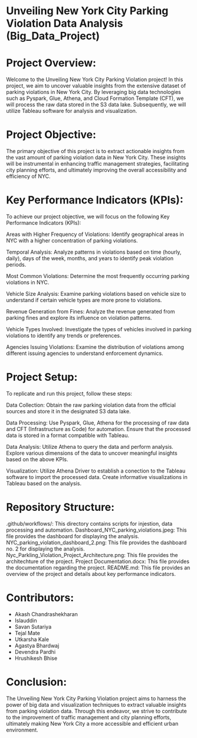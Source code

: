 # Unveiling New York City Parking Violation Data Analysis (Big_Data_Project)
# Project Overview:
Welcome to the Unveiling New York City Parking Violation project! In this project, we aim to uncover valuable 
insights from the extensive dataset of parking violations in New York City. By leveraging big data technologies 
such as Pyspark, Glue, Athena, and Cloud Formation Template (CFT), we will process the raw data stored in the S3 data lake. 
Subsequently, we will utilize Tableau software for analysis and visualization.

# Project Objective:
The primary objective of this project is to extract actionable insights from the vast amount of parking violation data 
in New York City. These insights will be instrumental in enhancing traffic management strategies, facilitating city 
planning efforts, and ultimately improving the overall accessibility and efficiency of NYC.

# Key Performance Indicators (KPIs):
To achieve our project objective, we will focus on the following Key Performance Indicators (KPIs):

Areas with Higher Frequency of Violations: Identify geographical areas in NYC with a higher concentration of 
parking violations.

Temporal Analysis: Analyze patterns in violations based on time (hourly, daily), days of the week, months, and years 
to identify peak violation periods.

Most Common Violations: Determine the most frequently occurring parking violations in NYC.

Vehicle Size Analysis: Examine parking violations based on vehicle size to understand if certain vehicle types are
more prone to violations.

Revenue Generation from Fines: Analyze the revenue generated from parking fines and explore its influence on 
violation patterns.

Vehicle Types Involved: Investigate the types of vehicles involved in parking violations to identify any trends or 
preferences.

Agencies Issuing Violations: Examine the distribution of violations among different issuing agencies to understand
enforcement dynamics.

# Project Setup:
To replicate and run this project, follow these steps:

Data Collection: Obtain the raw parking violation data from the official sources and store it in the designated S3 data lake.

Data Processing: Use Pyspark, Glue, Athena for the processing of raw data and CFT (Infrastructure as Code) for automation. 
                 Ensure that the processed data is stored in a format compatible with Tableau.

Data Analysis: Utilize Athena to query the data and perform analysis. 
               Explore various dimensions of the data to uncover meaningful insights based on the above KPIs.

Visualization: Utilize Athena Driver to establish a conection to the Tableau software to import the processed data.
                Create informative visualizations in Tableau based on the analysis.

# Repository Structure:
.github/workflows/: This directory contains scripts for injestion, data processing and automation.
Dashboard_NYC_parking_violations.jpeg: This file provides the dashboard for displaying the analysis.
NYC_parking_violation_dashboard_2.png: This file provides the dashboard no. 2 for displaying the analysis.
Nyc_Parkling_Violation_Project_Architecture.png: This file provides the architechture of the project.
Project Documentation.docx: This file provides the documentation regarding the project.
README.md: This file provides an overview of the project and details about key performance indicators.
# Contributors:
- Akash Chandrashekharan
- Islauddin 
- Savan Sutariya
- Tejal Mate
- Utkarsha Kale
- Agastya Bhardwaj
- Devendra Pardhi
- Hrushikesh Bhise

# Conclusion:
The Unveiling New York City Parking Violation project aims to harness the power of big data and visualization techniques 
to extract valuable insights from parking violation data. Through this endeavor, we strive to contribute to the improvement 
of traffic management and city planning efforts, ultimately making New York City a more accessible and efficient urban 
environment. 
